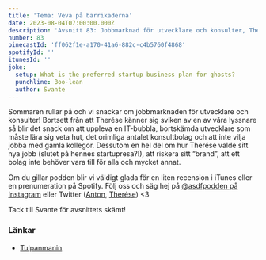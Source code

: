 ```yaml
---
title: 'Tema: Veva på barrikaderna'
date: 2023-08-04T07:00:00.000Z
description: 'Avsnitt 83: Jobbmarknad för utvecklare och konsulter, Therése är sviken, bortskämda utvecklare och mycket annat.'
number: 83
pinecastId: 'ff062f1e-a170-41a6-882c-c4b5760f4868'
spotifyId: ''
itunesId: ''
joke:
  setup: What is the preferred startup business plan for ghosts?
  punchline: Boo-lean
  author: Svante
---
```


Sommaren rullar på och vi snackar om jobbmarknaden för utvecklare och konsulter! Bortsett från att Therése känner sig sviken av en av våra lyssnare så blir det snack om att uppleva en IT-bubbla, bortskämda utvecklare som måste lära sig veta hut, det orimliga antalet konsultbolag och att inte vilja jobba med gamla kollegor. Dessutom en hel del om hur Therése valde sitt nya jobb (slutet på hennes startupresa?!), att riskera sitt “brand”, att ett bolag inte behöver vara till för alla och mycket annat.

Om du gillar podden blir vi väldigt glada för en liten recension i iTunes eller en prenumeration på Spotify. Följ oss och säg hej på [@asdfpodden på Instagram](https://www.instagram.com/asdfpodden/) eller Twitter ([Anton](https://twitter.com/Awnton), [Therése](https://twitter.com/tkomstadius)) &lt;3

Tack till Svante för avsnittets skämt!

### Länkar

- [Tulpanmanin](https://sv.wikipedia.org/wiki/Tulpanmanin)
